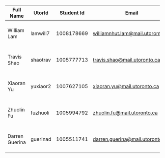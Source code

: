 | Full Name   | UtorId   | Student Id | Email                         | Best way to Connect | Slack User Name |
|-------------|----------|------------|-------------------------------|---------------------|-----------------|
| William Lam | lamwill7 | 1008178669 | williamnhut.lam@mail.utoronto.ca | Email/Slack (Emergency: (647)-787-8128)        | U072R4W5LKT     |
| Travis Shao | shaotrav | 1005777713 | travis.shao@mail.utoronto.ca    | Email/Slack (Emergency: (408)-890-8701)        | U03D1PHBRJS     |
| Xiaoran Yu | yuxiaor2 | 1007627105 | xiaoran.yu@mail.utoronto.ca    | Email/Slack (Emergency: (647)-821-3327)        | U072SNQF275     |
| Zhuolin Fu | fuzhuoli | 1005994792 | zhuolin.fu@mail.utoronto.ca    | Email/Slack (Emergency: (647)-885-6520)        | U073VE7785P     |
| Darren Guerina | guerinad | 1005511741 | darren.guerina@mail.utoronto.ca    | Email/Slack (Emergency: (416)-566-1041)        | U0741J4F42E     |
